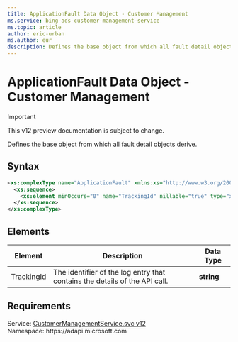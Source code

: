 ```yaml
---
title: ApplicationFault Data Object - Customer Management
ms.service: bing-ads-customer-management-service
ms.topic: article
author: eric-urban
ms.author: eur
description: Defines the base object from which all fault detail objects derive.
---
```

# ApplicationFault Data Object - Customer Management

> [!IMPORTANT]
> This v12 preview documentation is subject to change.

Defines the base object from which all fault detail objects derive.

## Syntax
```xml
<xs:complexType name="ApplicationFault" xmlns:xs="http://www.w3.org/2001/XMLSchema">
  <xs:sequence>
    <xs:element minOccurs="0" name="TrackingId" nillable="true" type="xs:string" />
  </xs:sequence>
</xs:complexType>
```

## <a name="elements"></a>Elements

|Element|Description|Data Type|
|-----------|---------------|-------------|
|<a name="trackingid"></a>TrackingId|The identifier of the log entry that contains the details of the API call.|**string**|

## Requirements
Service: [CustomerManagementService.svc v12](https://clientcenter.api.bingads.microsoft.com/Api/CustomerManagement/v12/CustomerManagementService.svc)  
Namespace: https\://adapi.microsoft.com  


